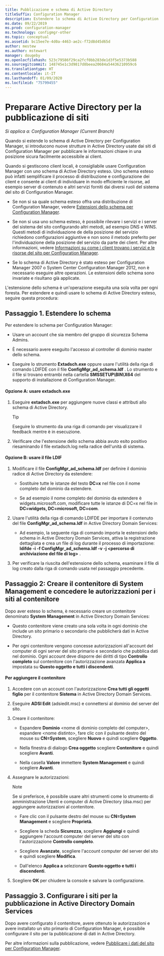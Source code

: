 ```yaml
---
title: Pubblicazione e schema di Active Directory
titleSuffix: Configuration Manager
description: Estendere lo schema di Active Directory per Configuration Manager per semplificare il processo di distribuzione e configurazione dei client.
ms.date: 09/22/2019
ms.prod: configuration-manager
ms.technology: configmgr-other
ms.topic: conceptual
ms.assetid: bc15ee7e-4d0a-4463-ae2c-f72d8d45d65d
author: mestew
ms.author: mstewart
manager: dougeby
ms.openlocfilehash: 523c79586f29ca2fcf0bb283de1d3f5e5373b588
ms.sourcegitcommit: 148745e1c3d9817d8beea20684a54436210959c6
ms.translationtype: HT
ms.contentlocale: it-IT
ms.lasthandoff: 01/09/2020
ms.locfileid: "75799455"
---
```

# <a name="prepare-active-directory-for-site-publishing"></a>Preparare Active Directory per la pubblicazione di siti

*Si applica a: Configuration Manager (Current Branch)*

Quando si estende lo schema di Active Directory per Configuration Manager, si introducono nuove strutture in Active Directory usate dai siti di Configuration Manager per pubblicare le informazioni chiave in una posizione sicura facilmente accessibile ai client.  

Quando si gestiscono client locali, è consigliabile usare Configuration Manager con uno schema di Active Directory esteso. Uno schema esteso può infatti semplificare il processo di distribuzione e configurazione dei client e consente ai client di individuare in modo efficiente le risorse, ad esempio server di contenuto e altri servizi forniti dai diversi ruoli del sistema del sito di Configuration Manager.  

-   Se non si sa quale schema esteso offra una distribuzione di Configuration Manager, vedere [Estensioni dello schema per Configuration Manager](../../../core/plan-design/network/schema-extensions.md).  

-   Se non si usa uno schema esteso, è possibile rilevare i servizi e i server del sistema del sito configurando altri metodi, ad esempio DNS e WINS. Questi metodi di individuazione de della posizione del servizio richiedono configurazioni aggiuntive e non sono il metodo preferito per l'individuazione della posizione del servizio da parte dei client. Per altre informazioni, vedere [Informazioni su come i client trovano i servizi e le risorse del sito per Configuration Manager](../../../core/plan-design/hierarchy/understand-how-clients-find-site-resources-and-services.md).  

-   Se lo schema di Active Directory è stato esteso per Configuration Manager 2007 o System Center Configuration Manager 2012, non è necessario eseguire altre operazioni. Le estensioni dello schema sono invariate e risultano già applicate.  

L'estensione dello schema è un'operazione eseguita una sola volta per ogni foresta. Per estendere e quindi usare lo schema di Active Directory esteso, seguire questa procedura:  

## <a name="step-1-extend-the-schema"></a>Passaggio 1. Estendere lo schema  
Per estendere lo schema per Configuration Manager:  

-   Usare un account che sia membro del gruppo di sicurezza Schema Admins.  

-   È necessario avere eseguito l'accesso al controller di dominio master dello schema.  

-   Eseguire lo strumento **Extadsch.exe** oppure usare l'utilità della riga di comando LDIFDE con il file **ConfigMgr_ad_schema.ldf** . Lo strumento e il file si trovano entrambi nella cartella **SMSSETUP\BIN\X64** del supporto di installazione di Configuration Manager.  

#### <a name="option-a-use-extadschexe"></a>Opzione A: usare extadsch.exe  

1.  Eseguire **extadsch.exe** per aggiungere nuove classi e attributi allo schema di Active Directory.  

    > [!TIP]  
    >  Eseguire lo strumento da una riga di comando per visualizzare il feedback mentre è in esecuzione.  

2.  Verificare che l'estensione dello schema abbia avuto esito positivo riesaminando il file extadsch.log nella radice dell'unità di sistema.  

#### <a name="option-b-use-the-ldif-file"></a>Opzione B: usare il file LDIF  

1.  Modificare il file **ConfigMgr_ad_schema.ldf** per definire il dominio radice di Active Directory da estendere:  

    -   Sostituire tutte le istanze del testo **DC=x** nel file con il nome completo del dominio da estendere.  

    -   Se ad esempio il nome completo del dominio da estendere è widgets.microsoft.com, modificare tutte le istanze di DC=x nel file in **DC=widgets, DC=microsoft, DC=com**.  

2.  Usare l'utilità della riga di comando LDIFDE per importare il contenuto del file **ConfigMgr_ad_schema.ldf** in Active Directory Domain Services:  

    -   Ad esempio, la seguente riga di comando importa le estensioni dello schema in Active Directory Domain Services, attiva la registrazione dettagliata e crea un file di log durante il processo di importazione: **ldifde -i -f ConfigMgr_ad_schema.ldf -v -j &lt;percorso di archiviazione del file di log\>** .  

3.  Per verificare la riuscita dell'estensione dello schema, esaminare il file di log creato dalla riga di comando usata nel passaggio precedente.  

## <a name="step-2--create-the-system-management-container-and-grant-sites-permissions-to-the-container"></a>Passaggio 2:  Creare il contenitore di System Management e concedere le autorizzazioni per i siti al contenitore  
 Dopo aver esteso lo schema, è necessario creare un contenitore denominato **System Management** in Active Directory Domain Services:  

-   Questo contenitore viene creato una sola volta in ogni dominio che include un sito primario o secondario che pubblicherà dati in Active Directory.  

-   Per ogni contenitore vengono concesse autorizzazioni all'account del computer di ogni server del sito primario e secondario che pubblica dati nel dominio. Ogni account deve disporre dei diritti di tipo **Controllo completo** sul contenitore con l'autorizzazione avanzata **Applica a** impostata su **Questo oggetto e tutti i discendenti**.  

#### <a name="to-add-the-container"></a>Per aggiungere il contenitore  

1.  Accedere con un account con l'autorizzazione **Crea tutti gli oggetti figlio** per il contenitore **Sistema** in Active Directory Domain Services.  

2.  Eseguire **ADSI Edit** (adsiedit.msc) e connettersi al dominio del server del sito.  

3.  Creare il contenitore:  

    -   Espandere **Dominio** &lt;nome di dominio completo del computer\>, espandere &lt;nome distinto\>, fare clic con il pulsante destro del mouse su **CN=System**, scegliere **Nuovo** e quindi scegliere **Oggetto**.  

    -   Nella finestra di dialogo **Crea oggetto** scegliere **Contenitore** e quindi scegliere **Avanti**.  

    -   Nella casella **Valore** immettere **System Management** e quindi scegliere **Avanti**.  

4.  Assegnare le autorizzazioni:  

    > [!NOTE]  
    >  Se si preferisce, è possibile usare altri strumenti come lo strumento di amministrazione Utenti e computer di Active Directory (dsa.msc) per aggiungere autorizzazioni al contenitore.  

    -   Fare clic con il pulsante destro del mouse su **CN=System Management** e scegliere **Proprietà**.  

    -   Scegliere la scheda **Sicurezza**, scegliere **Aggiungi** e quindi aggiungere l'account computer del server del sito con l'autorizzazione **Controllo completo**.  

    -   Scegliere **Avanzate**, scegliere l'account computer del server del sito e quindi scegliere **Modifica**.  

    -   Dall'elenco **Applica a** selezionare **Questo oggetto e tutti i discendenti**.  

5.  Scegliere **OK** per chiudere la console e salvare la configurazione.  

## <a name="step-3-set-up-sites-to-publish-to-active-directory-domain-services"></a>Passaggio 3. Configurare i siti per la pubblicazione in Active Directory Domain Services  
 Dopo avere configurato il contenitore, avere ottenuto le autorizzazioni e avere installato un sito primario di Configuration Manager, è possibile configurare il sito per la pubblicazione di dati in Active Directory.  

 Per altre informazioni sulla pubblicazione, vedere [Pubblicare i dati del sito per Configuration Manager](../../../core/servers/deploy/configure/publish-site-data.md).  
